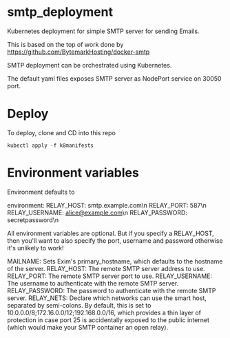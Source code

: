 # smtp_deployment
Kubernetes deployment for simple SMTP server for sending Emails.

This is based on the top of work done by https://github.com/BytemarkHosting/docker-smtp

SMTP deployment can be orchestrated using Kubernetes.

The default yaml files exposes SMTP server as NodePort service on 30050 port.

# Deploy

To deploy, clone and CD into this repo

`kubectl apply -f k8manifests`

# Environment variables

Environment defaults to
    
environment:
  RELAY_HOST: smtp.example.com\n
  RELAY_PORT: 587\n
  RELAY_USERNAME: alice@example.com\n
  RELAY_PASSWORD: secretpassword\n
  
All environment variables are optional. But if you specify a RELAY_HOST, then you'll want to also specify the port, username and password otherwise it's unlikely to work!

MAILNAME: Sets Exim's primary_hostname, which defaults to the hostname of the server.
RELAY_HOST: The remote SMTP server address to use.
RELAY_PORT: The remote SMTP server port to use.
RELAY_USERNAME: The username to authenticate with the remote SMTP server.
RELAY_PASSWORD: The password to authenticate with the remote SMTP server.
RELAY_NETS: Declare which networks can use the smart host, separated by semi-colons. By default, this is set to 10.0.0.0/8;172.16.0.0/12;192.168.0.0/16, which provides a thin layer of protection in case port 25 is accidentally exposed to the public internet (which would make your SMTP container an open relay).
